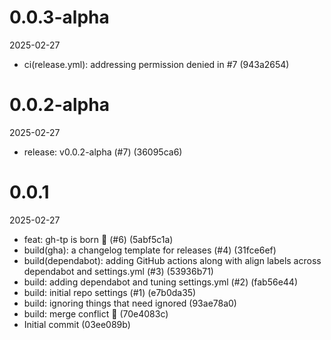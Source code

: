 
0.0.3-alpha
=============
2025-02-27

* ci(release.yml): addressing permission denied in #7 (943a2654)

0.0.2-alpha
=============
2025-02-27

* release: v0.0.2-alpha (#7) (36095ca6)

0.0.1
=============
2025-02-27

* feat: gh-tp is born 🎉  (#6) (5abf5c1a)
* build(gha): a changelog template for releases (#4) (31fce6ef)
* build(dependabot): adding GitHub actions along with align labels across dependabot and settings.yml (#3) (53936b71)
* build: adding dependabot and tuning settings.yml (#2) (fab56e44)
* build: initial repo settings (#1) (e7b0da35)
* build: ignoring things that need ignored (93ae78a0)
* build: merge conflict :rofl: (70e4083c)
* Initial commit (03ee089b)


